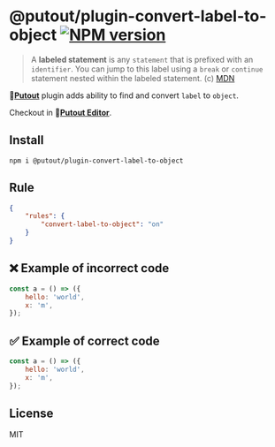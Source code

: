# @putout/plugin-convert-label-to-object [![NPM version][NPMIMGURL]][NPMURL]

[NPMIMGURL]: https://img.shields.io/npm/v/@putout/plugin-convert-label-to-object.svg?style=flat&longCache=true
[NPMURL]: https://npmjs.org/package/@putout/plugin-convert-label-to-object "npm"

> A **labeled statement** is any `statement` that is prefixed with an `identifier`. You can jump to this label using a `break` or `continue` statement nested within the labeled statement.
> (c) [MDN](https://developer.mozilla.org/en-US/docs/Web/JavaScript/Reference/Statements/label)

🐊[**Putout**](https://github.com/coderaiser/putout) plugin adds ability to find and convert `label` to `object`.

Checkout in 🐊[**Putout Editor**](https://putout.cloudcmd.io/#/gist/86e2915cc2cffb6c26dd3bc2f2379a71/605562cf1fdf77a7918792955601e6767a805050).

## Install

```
npm i @putout/plugin-convert-label-to-object
```

## Rule

```json
{
    "rules": {
        "convert-label-to-object": "on"
    }
}
```

## ❌ Example of incorrect code

```js
const a = () => ({
    hello: 'world',
    x: 'm',
});
```

## ✅ Example of correct code

```js
const a = () => ({
    hello: 'world',
    x: 'm',
});
```

## License

MIT
